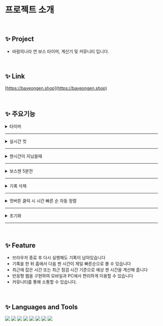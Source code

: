 # 프로젝트 소개

</br>

## ✨ Project

- 바람의나라 연 보스 타이머, 계산기 및 커뮤니티 입니다.

</br>

## ✨ Link

[https://bayeongen.shop](https://bayeongen.shop)

</br>

## ✨ 주요기능

<details>
  <summary> 타이머 </summary>
    <img width="700" src="img/timer.gif"/>  
</details>

---

<details>
  <summary> 실시간 컷 </summary>
    <img width="700" src="img/realtimecut.gif"/>  
</details>

---

<details>
  <summary> 젠시간이 지났을때 </summary>
    <img width="700" src="img/pasttime.png"/>  
</details>

---

<details>
  <summary> 보스젠 5분전 </summary>
    <img width="700" src="img/fiveminutes.gif"/>  
</details>

---

<details>
  <summary> 기록 삭제 </summary>
    <img width="700" src="img/delete.gif"/>  
</details>

---

<details>
  <summary> 컷버튼 클릭 시 시간 빠른 순 자동 정렬 </summary>
    <img width="700" src="img/autosort.gif"/>  
</details>

---

<details>
  <summary> 초기화 </summary>
    <img width="700" src="img/reset.gif"/>  
</details>

---

<!-- <details>
  <summary> 타이머 </summary>
    <img width="700" src=""/>
</details> -->

 </br>

## ✨ Feature
- 브라우저 종료 후 다시 실행해도 기록이 남아있습니다
- 기록을 한 뒤 홈에서 다음 젠 시간이 제일 빠른순으로 볼 수 있습니다
- 최근에 잡은 시간 또는 최근 점검 시간 기준으로 예상 젠 시간을 계산해 줍니다
- 반응형 웹을 구현하여 모바일과 PC에서 편리하게 이용할 수 있습니다
- 커뮤니티를 통해 소통할 수 있습니다.

</br>

## ✨ Languages and Tools
<img src="https://img.shields.io/badge/javascript-F7DF1E?style=for-the-badge&logo=javascript&logoColor=black" height="30"> <img src="https://img.shields.io/badge/TypeScript-007396?style=for-the-badge&logo=TypeScript&logoColor=white" height="30">
<img src="https://img.shields.io/badge/Node.js-339933?style=for-the-badge&logo=Node.js&logoColor=white" height="30">
<img src="https://img.shields.io/badge/react-61DAFB?style=for-the-badge&logo=react&logoColor=black" height="30"> <img src="https://img.shields.io/badge/Redux-764ABC?style=for-the-badge&logo=Redux&logoColor=black" height="30">
<img src="https://img.shields.io/badge/html-E34F26?style=for-the-badge&logo=html5&logoColor=white" height="30">
<img src="https://img.shields.io/badge/css-1572B6?style=for-the-badge&logo=css3&logoColor=white" height="30">
<img src="https://img.shields.io/badge/styled components-DB7093?style=for-the-badge&logo=styled-components&logoColor=black" height="30">
